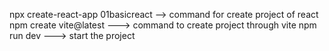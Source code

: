 npx create-react-app 01basicreact --> command for create project of react
npm create vite@latest ---> command to create project through vite
npm run dev ---> start the project
